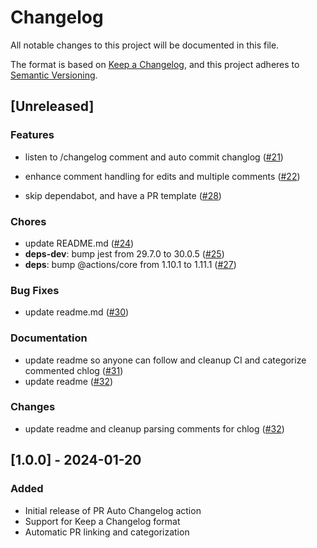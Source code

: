 # Changelog

All notable changes to this project will be documented in this file.

The format is based on [Keep a Changelog](https://keepachangelog.com/en/1.0.0/),
and this project adheres to [Semantic Versioning](https://semver.org/spec/v2.0.0.html).

## [Unreleased]

### Features
- listen to /changelog comment and auto commit changlog ([#21](https://github.com/puneet2019/pr-auto-changelog/pull/21))

- enhance comment handling for edits and multiple comments ([#22](https://github.com/puneet2019/pr-auto-changelog/pull/22))
- skip dependabot, and have a PR template  ([#28](https://github.com/puneet2019/pr-auto-changelog/pull/28))

### Chores

- update README.md ([#24](https://github.com/puneet2019/pr-auto-changelog/pull/24))
- **deps-dev**: bump jest from 29.7.0 to 30.0.5 ([#25](https://github.com/puneet2019/pr-auto-changelog/pull/25))
- **deps**: bump @actions/core from 1.10.1 to 1.11.1 ([#27](https://github.com/puneet2019/pr-auto-changelog/pull/27))

### Bug Fixes

- update readme.md ([#30](https://github.com/puneet2019/pr-auto-changelog/pull/30))

### Documentation

- update readme so anyone can follow and cleanup CI and categorize commented chlog ([#31](https://github.com/puneet2019/pr-auto-changelog/pull/31))
- update readme ([#32](https://github.com/puneet2019/pr-auto-changelog/pull/32))

### Changes

- update readme and cleanup parsing comments for chlog ([#32](https://github.com/puneet2019/pr-auto-changelog/pull/32))

## [1.0.0] - 2024-01-20

### Added
- Initial release of PR Auto Changelog action
- Support for Keep a Changelog format
- Automatic PR linking and categorization